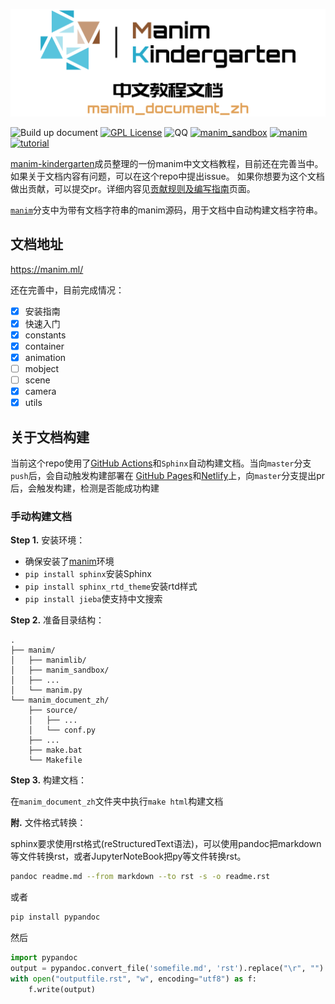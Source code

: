 [![manim_document_zh](source/assets/image/DocumentHeader.png)](https://github.com/manim-kindergarten/manim_document_zh)

![Build up document](https://github.com/manim-kindergarten/manim_document_zh/workflows/Build%20up%20document/badge.svg)
[![GPL License](https://img.shields.io/github/license/manim-kindergarten/manim_document_zh)](https://choosealicense.com/licenses/gpl-3.0/)
![QQ](https://img.shields.io/badge/QQ-862671480-red.svg?style=flat)
[![manim_sandbox](https://img.shields.io/badge/mk-manim__sandbox-brightgreen.svg)](https://github.com/manim-kindergarten/manim_sandbox/)
[![manim](https://img.shields.io/badge/manim-ver.MK-orange.svg)](https://github.com/manim-kindergarten/manim)
[![tutorial](https://img.shields.io/badge/tutorial-on_bilibili-ff69b4.svg)](https://space.bilibili.com/171431343/favlist?fid=947158443)

[manim-kindergarten](https://github.com/manim-kindergarten/)成员整理的一份manim中文文档教程，目前还在完善当中。如果关于文档内容有问题，可以在这个repo中提出issue。
如果你想要为这个文档做出贡献，可以提交pr。详细内容见[贡献规则及编写指南](https://manim.ml/contribution.html)页面。

[`manim`](https://github.com/manim-kindergarten/manim_document_zh/tree/manim)分支中为带有文档字符串的manim源码，用于文档中自动构建文档字符串。

## 文档地址
https://manim.ml/

还在完善中，目前完成情况：
- [x] 安装指南
- [x] 快速入门
- [x] constants
- [x] container
- [x] animation
- [ ] mobject
- [ ] scene
- [x] camera
- [x] utils

## 关于文档构建
当前这个repo使用了[GitHub Actions](https://github.com/features/actions)和`Sphinx`自动构建文档。当向`master`分支`push`后，会自动触发构建部署在
[GitHub Pages](https://manim.ml/)和[Netlify](https://app.netlify.com/sites/manim-doc/overview)上，向`master`分支提出pr后，会触发构建，检测是否能成功构建

### 手动构建文档

**Step 1.** 安装环境：
- 确保安装了[manim](https://github.com/3b1b/manim/)环境
- `pip install sphinx`安装Sphinx
- `pip install sphinx_rtd_theme`安装rtd样式
- `pip install jieba`使支持中文搜索

**Step 2.** 准备目录结构：
```text
.
├── manim/
│   ├── manimlib/
│   ├── manim_sandbox/
│   ├── ...
│   └── manim.py
└── manim_document_zh/
    ├── source/
    │   ├── ...
    │   └── conf.py
    ├── ...
    ├── make.bat
    └── Makefile 
```

**Step 3.** 构建文档：

在`manim_document_zh`文件夹中执行`make html`构建文档

**附.** 文件格式转换：

sphinx要求使用rst格式(reStructuredText语法)，可以使用pandoc把markdown等文件转换rst，或者JupyterNoteBook把py等文件转换rst。

```bash
pandoc readme.md --from markdown --to rst -s -o readme.rst
```

或者

```bash
pip install pypandoc
```

然后

```python
import pypandoc
output = pypandoc.convert_file('somefile.md', 'rst').replace("\r", "")
with open("outputfile.rst", "w", encoding="utf8") as f:
    f.write(output)
```
